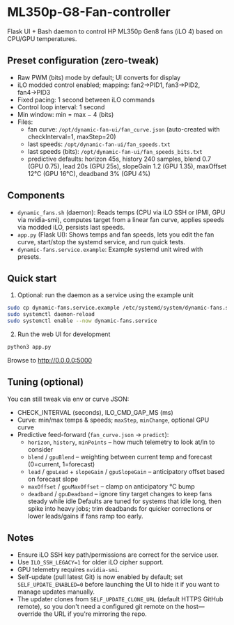 # ML350p-G8-Fan-controller

Flask UI + Bash daemon to control HP ML350p Gen8 fans (iLO 4) based on CPU/GPU temperatures.

## Preset configuration (zero-tweak)
- Raw PWM (bits) mode by default; UI converts for display
- iLO modded control enabled; mapping: fan2→PID1, fan3→PID2, fan4→PID3
- Fixed pacing: 1 second between iLO commands
- Control loop interval: 1 second
- Min window: min = max − 4 (bits)
- Files:
	- fan curve: `/opt/dynamic-fan-ui/fan_curve.json` (auto-created with checkInterval=1, maxStep=20)
	- last speeds: `/opt/dynamic-fan-ui/fan_speeds.txt`
	- last speeds (bits): `/opt/dynamic-fan-ui/fan_speeds_bits.txt`
	- predictive defaults: horizon 45s, history 240 samples, blend 0.7 (GPU 0.75), lead 20s (GPU 25s), slopeGain 1.2 (GPU 1.35), maxOffset 12°C (GPU 16°C), deadband 3% (GPU 4%)

## Components
- `dynamic_fans.sh` (daemon): Reads temps (CPU via iLO SSH or IPMI, GPU via nvidia-smi), computes target from a linear fan curve, applies speeds via modded iLO, persists last speeds.
- `app.py` (Flask UI): Shows temps and fan speeds, lets you edit the fan curve, start/stop the systemd service, and run quick tests.
- `dynamic-fans.service.example`: Example systemd unit wired with presets.

## Quick start
1) Optional: run the daemon as a service using the example unit

```bash
sudo cp dynamic-fans.service.example /etc/systemd/system/dynamic-fans.service
sudo systemctl daemon-reload
sudo systemctl enable --now dynamic-fans.service
```

2) Run the web UI for development

```bash
python3 app.py
```

Browse to http://0.0.0.0:5000

## Tuning (optional)
You can still tweak via env or curve JSON:
- CHECK_INTERVAL (seconds), ILO_CMD_GAP_MS (ms)
- Curve: min/max temps & speeds; `maxStep`, `minChange`, optional GPU curve
- Predictive feed-forward (`fan_curve.json` → `predict`):
	- `horizon`, `history`, `minPoints` – how much telemetry to look at/in to consider
	- `blend` / `gpuBlend` – weighting between current temp and forecast (0=current, 1=forecast)
	- `lead` / `gpuLead` + `slopeGain` / `gpuSlopeGain` – anticipatory offset based on forecast slope
	- `maxOffset` / `gpuMaxOffset` – clamp on anticipatory °C bump
	- `deadband` / `gpuDeadband` – ignore tiny target changes to keep fans steady while idle
Defaults are tuned for systems that idle long, then spike into heavy jobs; trim deadbands for quicker corrections or lower leads/gains if fans ramp too early.

## Notes
- Ensure iLO SSH key path/permissions are correct for the service user.
- Use `ILO_SSH_LEGACY=1` for older iLO cipher support.
- GPU telemetry requires `nvidia-smi`.
- Self-update (pull latest Git) is now enabled by default; set `SELF_UPDATE_ENABLED=0` before launching the UI to hide it if you want to manage updates manually.
- The updater clones from `SELF_UPDATE_CLONE_URL` (default HTTPS GitHub remote), so you don't need a configured git remote on the host—override the URL if you're mirroring the repo.
